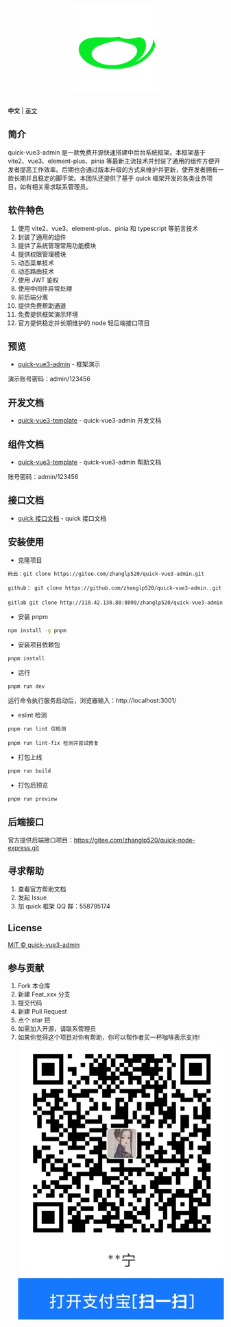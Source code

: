 <div align="center"> <a href="https://gitee.com/zhanglp520/quick-vue3-admin.git"> <img alt="quick-vue3-admin Logo" width="200" height="200" src="./public/images/logo.png"> </a> <br> <br>
</div>

**中文** | [英文](./README.en.md)

## 简介

quick-vue3-admin 是一款免费开源快速搭建中后台系统框架。本框架基于 vite2、vue3、element-plus、pinia 等最新主流技术并封装了通用的组件方便开发者提高工作效率。后期也会通过版本升级的方式来维护并更新，使开发者拥有一款长期并且稳定的脚手架。本团队还提供了基于 quick 框架开发的各类业务项目，如有相关需求联系管理员。

## 软件特色

1. 使用 vite2、vue3、element-plus、pinia 和 typescript 等前言技术
2. 封装了通用的组件
3. 提供了系统管理常用功能模块
4. 提供权限管理模块
5. 动态菜单技术
6. 动态路由技术
7. 使用 JWT 鉴权
8. 使用中间件异常处理
9. 前后端分离
10. 提供免费帮助通道
11. 免费提供框架演示环境
12. 官方提供稳定并长期维护的 node 轻后端接口项目

## 预览

- [quick-vue3-admin](https://quick.ainiteam.com/) - 框架演示

演示账号密码：admin/123456

## 开发文档

- [quick-vue3-template](https://doc.ainiteam.com/) - quick-vue3-admin 开发文档

## 组件文档

- [quick-vue3-template](https://template.ainiteam.com/) - quick-vue3-admin 帮助文档

账号密码：admin/123456

## 接口文档

- [quick 接口文档](https://console-docs.apipost.cn/preview/0e11a2eb3c3883a7/4fff7a394c074ac7) - quick 接口文档

## 安装使用

- 克隆项目

```bash
码云：git clone https://gitee.com/zhanglp520/quick-vue3-admin.git

github： git clone https://github.com/zhanglp520/quick-vue3-admin..git

gitlab git clone http://110.42.130.88:8099/zhanglp520/quick-vue3-admin.git
```

- 安装 pnpm

```bash
npm install -g pnpm
```

- 安装项目依赖包

```bash
pnpm install
```

- 运行

```bash
pnpm run dev
```

运行命令执行服务启动后，浏览器输入：http://localhost:3001/

- eslint 检测

```bash
pnpm run lint 仅检测

pnpm run lint-fix 检测并尝试修复
```

- 打包上线

```bash
pnpm run build
```

- 打包后预览

```bash
pnpm run preview
```

## 后端接口

官方提供后端接口项目：https://gitee.com/zhanglp520/quick-node-express.git

## 寻求帮助

1. 查看官方帮助文档
2. 发起 Issue
3. 加 quick 框架 QQ 群：558795174

## License

[MIT © quick-vue3-admin](./LICENSE)

## 参与贡献

1.  Fork 本仓库
2.  新建 Feat_xxx 分支
3.  提交代码
4.  新建 Pull Request
5.  点个 star 把
6.  如需加入开源，请联系管理员
7.  如果你觉得这个项目对你有帮助，你可以帮作者买一杯咖啡表示支持!
    ![donate](./public/payImages/alipay.jpg)
